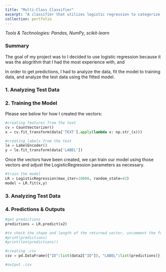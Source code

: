 ```yaml
---
title: "Multi-Class Classifier"
excerpt: "A classifier that utilizes logistic regression to categorize TV/movie reviews into 3 categories. ![Internship Post Image](/images/classifier_image.png)"
collection: portfolio
---
```

_Tools & Technologies: Pandas, NumPy, scikit-learn_

### Summary

The goal of my project was to
I decided to use logistic regression because it was the alogrithm that I had the most experience with, and 

In order to get predictions, I had to analyze the data, fit the model to training data, and analyze the test data using the fitted model.  

### 1. Analyzing Test Data



### 2. Training the Model


Please see below for how I created the vectors:
```python
#creating features from the text
cv = CountVectorizer()
x = cv.fit_transform(data['TEXT'].apply(lambda x: np.str_(x)))

#creating labels from the text
le = LabelEncoder()
y = le.fit_transform(data['LABEL'])
```

Once the vectors have been created, we can train our model using those vectors and adjust the LogisticRegression parameters as necessary. 


```python
#train the model
LR = LogisticRegression(max_iter=10000, random_state=42)
model = LR.fit(x,y)
```

### 3. Analyzing Test Data

### 4. Predictions & Outputs 

```python
#get predictions
predictions = LR.predict(x2)

#to check the shape and length of the returned vector, uncomment the following:
#print(predictions)
#print(len(predictions))
```

```python
#creating .csv
csv = pd.DataFrame({"ID":list(data2["ID"]), "LABEL":list(predictions)})

#output .csv

```



